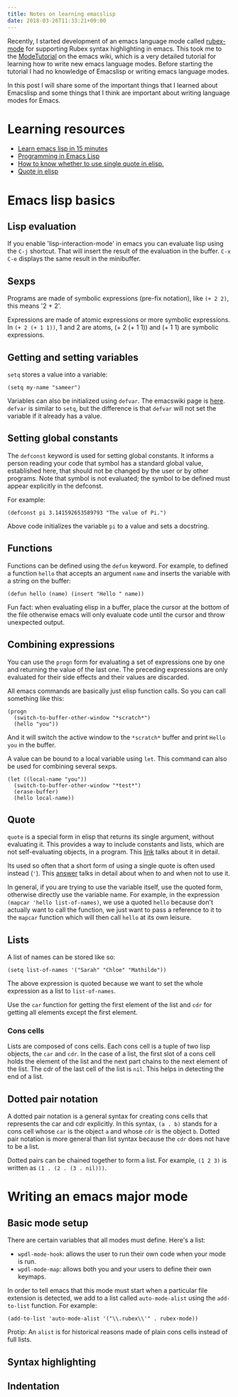 ```yaml
---
title: Notes on learning emacslisp
date: 2018-03-26T11:33:21+09:00
---
```


Recently, I started development of an emacs language mode called [rubex-mode](https://github.com/v0dro/rubex-mode-emacs) for supporting Rubex syntax highlighting in emacs. This took me to the [ModeTutorial](https://www.emacswiki.org/emacs/ModeTutorial) on the emacs wiki, which is a very detailed tutorial for learning how to write new emacs language modes. Before starting the tutorial I had no knowledge of Emacslisp or writing emacs language modes.

In this post I will share some of the important things that I learned about Emacslisp and some things that I think are important about writing language modes for Emacs.

# Learning resources

* [Learn emacs lisp in 15 minutes](https://emacs-doctor.com/learn-emacs-lisp-in-15-minutes.html )
* [Programming in Emacs Lisp](https://www.gnu.org/software/emacs/manual/html_node/eintr/)
* [How to know whether to use single quote in elisp.](https://emacs.stackexchange.com/questions/715/how-to-know-when-or-when-not-to-use-the-single-quote-before-variable-names)
* [Quote in elisp](https://www.gnu.org/software/emacs/manual/html_node/elisp/Quoting.html)

# Emacs lisp basics

## Lisp evaluation

If you enable 'lisp-interaction-mode' in emacs you can evaluate lisp using the `C-j` shortcut. That will insert the result of the evaluation in the buffer. `C-x C-e` displays the same result in the minibuffer.

## Sexps

Programs are made of symbolic expressions (pre-fix notation), like `(+ 2 2)`, this means '2 + 2'.

Expressions are made of atomic expressions or more symbolic expressions. In `(+ 2 (+ 1 1))`, 1 and 2 are atoms, (+ 2 (+ 1 1)) and (+ 1 1) are symbolic expressions.

## Getting and setting variables

`setq` stores a value into a variable:
``` elisp
(setq my-name "sameer")
```

Variables can also be initialized using `defvar`. The emacswiki page is [here](https://www.gnu.org/software/emacs/manual/html_node/eintr/defvar.html). `defvar` is similar to `setq`, but the difference is that `defvar` will not set the variable if it already has a value.

## Setting global constants

The `defconst` keyword is used for setting global constants. It informs a person reading your code that symbol has a standard global value, established here, that should not be changed by the user or by other programs. Note that symbol is not evaluated; the symbol to be defined must appear explicitly in the defconst.

For example:
```
(defconst pi 3.141592653589793 "The value of Pi.")
```
Above code initializes the variable `pi` to a value and sets a docstring.

## Functions

Functions can be defined using the `defun` keyword. For example, to defined a function `hello` that accepts an argument `name` and inserts the variable with a string on the buffer:
```
(defun hello (name) (insert "Hello " name))
```

Fun fact: when evaluating elisp in a buffer, place the cursor at the bottom of the file otherwise emacs will only evaluate code until the cursor and throw unexpected output.

## Combining expressions

You can use the `progn` form for evaluating a set of expressions one by one and returning the value of the last one. The preceding expressions are only evaluated for their side effects and their values are discarded. 

All emacs commands are basically just elisp function calls. So you can call something like this:
```
(progn
  (switch-to-buffer-other-window "*scratch*")
  (hello "you"))
```
And it will switch the active window to the `*scratch*` buffer and print `Hello you` in the buffer.

A value can be bound to a local variable using `let`. This command can also be used for combining several sexps.
```
(let ((local-name "you"))
  (switch-to-buffer-other-window "*test*")
  (erase-buffer)
  (hello local-name))
```

## Quote

`quote` is a special form in elisp that returns its single argument, without evaluating it. This provides a way to include constants and lists, which are not self-evaluating objects, in a program. This [link](https://www.gnu.org/software/emacs/manual/html_node/elisp/Quoting.html) talks about it in detail.

Its used so often that a short form of using a single quote is often used instead (`'`). This [answer](https://emacs.stackexchange.com/questions/715/how-to-know-when-or-when-not-to-use-the-single-quote-before-variable-names) talks in detail about when to and when not to use it.

In general, if you are trying to use the variable itself, use the quoted form, otherwise directly use the variable name. For example, in the expression `(mapcar 'hello list-of-names)`, we use a quoted `hello` because don't actually want to call the function, we just want to pass a reference to it to the `mapcar` function which will then call `hello` at its own leisure.

## Lists

A list of names can be stored like so:
```
(setq list-of-names '("Sarah" "Chloe" "Mathilde"))
```

The above expression is quoted because we want to set the whole expression as a list to `list-of-names`.

Use the `car` function for getting the first element of the list and `cdr` for getting all elements except the first element.

### Cons cells

Lists are composed of cons cells. Each cons cell is a tuple of two lisp objects, the `car` and `cdr`. In the case of a list, the first slot of a cons cell holds the element of the list and the next part chains to the next element of the list. The cdr of the last cell of the list is `nil`. This helps in detecting the end of a list.

## Dotted pair notation

A dotted pair notation is a general syntax for creating cons cells that represents the car and cdr explicitly.  In this syntax, `(a . b)` stands for a cons cell whose `car` is the object `a` and whose `cdr` is the object `b`. Dotted pair notation is more general than list syntax because the `cdr` does not have to be a list.

Dotted pairs can be chained together to form a list. For example, `(1 2 3)` is written as `(1 . (2 . (3 . nil)))`.

# Writing an emacs major mode

## Basic mode setup

There are certain variables that all modes must define. Here's a list:
* `wpdl-mode-hook`: allows the user to run their own code when your mode is run.
* `wpdl-mode-map`: allows both you and your users to define their own keymaps.

In order to tell emacs that this mode must start when a particular file extension is detected, we add to a list called `auto-mode-alist` using the `add-to-list` function. For example:
```
(add-to-list 'auto-mode-alist '("\\.rubex\\'" . rubex-mode))
```

Protip: An `alist` is for historical reasons made of plain cons cells instead of full lists.

## Syntax highlighting

## Indentation
